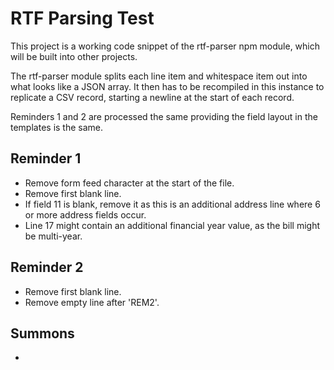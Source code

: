 # RTF Parsing Test

This project is a working code snippet of the rtf-parser npm module, which will be built into other projects.

The rtf-parser module splits each line item and whitespace item out into what looks like a JSON array. It then has to be recompiled in this instance to replicate a CSV record, starting a newline at the start of each record.

Reminders 1 and 2 are processed the same providing the field layout in the templates is the same.

## Reminder 1

- Remove form feed character at the start of the file.
- Remove first blank line.
- If field 11 is blank, remove it as this is an additional address line where 6 or more address fields occur.
- Line 17 might contain an additional financial year value, as the bill might be multi-year.

## Reminder 2

- Remove first blank line.
- Remove empty line after 'REM2'. 

## Summons
- 
